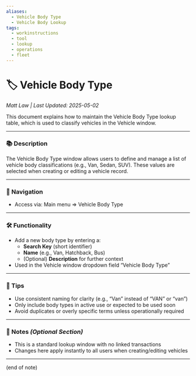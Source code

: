 ```yaml
---
aliases:
  - Vehicle Body Type
  - Vehicle Body Lookup
tags:
  - workinstructions
  - tool
  - lookup
  - operations
  - fleet
---
```


# 🏷️ Vehicle Body Type

*Matt Law | Last Updated: 2025-05-02*

This document explains how to maintain the Vehicle Body Type lookup table, which is used to classify vehicles in the Vehicle window.

---

### 📚 Description
The Vehicle Body Type window allows users to define and manage a list of vehicle body classifications (e.g., Van, Sedan, SUV). These values are selected when creating or editing a vehicle record.

---

### 🧭 Navigation
- Access via: Main menu => Vehicle Body Type

---

### 🛠️ Functionality
- Add a new body type by entering a:
  - **Search Key** (short identifier)
  - **Name** (e.g., Van, Hatchback, Bus)
  - (Optional) **Description** for further context
- Used in the Vehicle window dropdown field “Vehicle Body Type”

---

### 🎯 Tips
- Use consistent naming for clarity (e.g., “Van” instead of “VAN” or “van”)
- Only include body types in active use or expected to be used soon
- Avoid duplicates or overly specific terms unless operationally required

---

### 📝 Notes *(Optional Section)*
- This is a standard lookup window with no linked transactions
- Changes here apply instantly to all users when creating/editing vehicles

---
(end of note)
